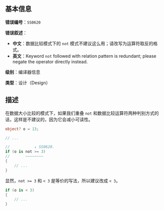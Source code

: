 ## 基本信息

**错误编号**：`SS0620`

**错误叙述**：

* **中文**：数据比较模式下的 `not` 模式不建议这么用；请改写为运算符取反的格式。
* **英文**：Keyword `not` followed with relation pattern is redundant; please negate the operator directly instead.

**级别**：编译器信息

**类型**：设计（Design）

## 描述

在数据大小比较的模式下，如果我们重叠 `not` 和数据比较运算符两种判别方式的话，这样是不建议的，因为它会减小可读性。

```csharp
object? o = 13;

// ...

//           ↓ SS0620.
if (o is not >= 3)
//       ~~~~~~~~
{
    // ...
}
```

显然，`not >= 3` 和 `< 3` 是等价的写法，所以建议改成 `< 3`。

```csharp
if (o is < 3)
{
    // ...
}
```